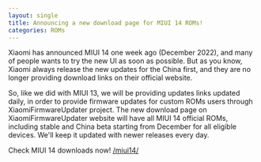 ```yaml
---
layout: single
title: Announcing a new download page for MIUI 14 ROMs!
categories: ROMs
---
```


Xiaomi has announced MIUI 14 one week ago (December 2022), and many of people wants to try the new UI as soon as possible. But as you know, Xiaomi always release the new updates for the China first, and they are no longer providing download links on their official website.

So, like we did with MIUI 13, we will be providing updates links updated daily, in order to provide firmware updates for custom ROMs users through XiaomiFirmwareUpdater project. The new download page on XiaomiFirmwareUpdater website will have all MIUI 14 official ROMs, including stable and China beta starting from December  for all eligible devices. We'll keep it updated with newer releases every day.

Check MIUI 14 downloads now! [/miui14/](/miui14/)
